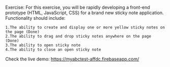 

Exercise:
For this exercise, you will be rapidly developing a front-end prototype (HTML,
JavaScript, CSS) for a brand new sticky note application. Functionality should include:

    1.The ability to create and display one or more yellow sticky notes on the page (Done)
    2.The ability to drag and drop sticky notes anywhere on the page (Done)
    3.The ability to open sticky note
    4.The ability to close an open sticky note
    
Check the live demo: https://myabctest-affdc.firebaseapp.com/
